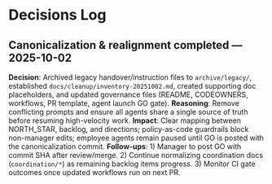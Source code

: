 # Decisions Log

## Canonicalization & realignment completed — 2025-10-02
**Decision**: Archived legacy handover/instruction files to `archive/legacy/`, established `docs/cleanup/inventory-20251002.md`, created supporting doc placeholders, and updated governance files (README, CODEOWNERS, workflows, PR template, agent launch GO gate).
**Reasoning**: Remove conflicting prompts and ensure all agents share a single source of truth before resuming high-velocity work.
**Impact**: Clear mapping between NORTH_STAR, backlog, and directions; policy-as-code guardrails block non-manager edits; employee agents remain paused until GO is posted with the canonicalization commit.
**Follow-ups**: 1) Manager to post GO with commit SHA after review/merge. 2) Continue normalizing coordination docs (`coordination/*`) as remaining backlog items progress. 3) Monitor CI gate outcomes once updated workflows run on next PR.
